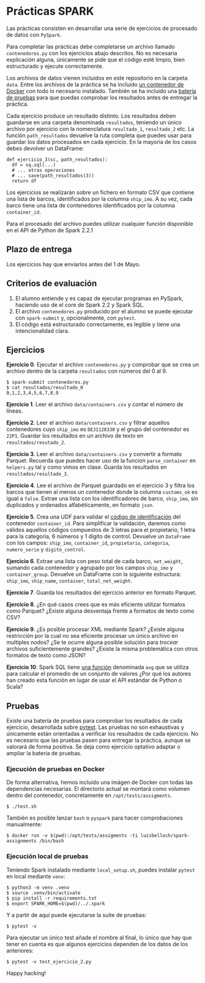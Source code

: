 # Prácticas SPARK

Las prácticas consisten en desarrollar una serie de ejercicios de procesado de datos con `PySpark`.

Para completar las prácticas debe completarse un archivo llamado `contenedores.py` con los ejercicios abajo descritos. No es necesaria explicación alguna, únicamente se pide que el código esté limpio, bien estructurado y ejecute correctamente.

Los archivos de datos vienen incluidos en este repositorio en la carpeta `data`. Entre los archivos de la práctica se ha incluido [un contenedor de Docker](https://hub.docker.com/r/luisbelloch/spark-assignments/) con todo lo necesario instalado. También se ha incluido una [batería de pruebas](pruebas) para que puedas comprobar los resultados antes de entregar la práctica.

Cada ejercicio produce un resultado distinto. Los resultados deben guardarse en una carpeta denominada `resultados`, teniendo un único archivo por ejercicio con la nomenclatura `resultado_1`, `resultado_2` etc. La función `path_resultados` devuelve la ruta completa que puedes usar para guardar los datos procesados en cada ejercicio. En la mayoría de los casos debes devolver un DataFrame:

```
def ejercicio_3(sc, path_resultados):
  df = sq.sql(...)
  # ... otras operaciones
  # ... save(path_resultados(3))
  return df
```

Los ejercicios se realizarán sobre un fichero en formato CSV que contiene una lista de barcos, identificados por la columna `ship_imo`. A su vez, cada barco tiene una lista de contenedores identificados por la columna `container_id`.

Para el procesado del archivo puedes utilizar cualquier función disponible en el API de Python de Spark 2.2.1

## Plazo de entrega

Los ejercicios hay que enviarlos antes del 1 de Mayo.

## Criterios de evaluación

1. El alumno entiende y es capaz de ejecutar programas en PySpark, haciendo uso de el core de Spark 2.2 y Spark SQL.
2. El archivo `contenedores.py` producido por el alumno se puede ejecutar con `spark-submit` y, opcionalmente, con `pytest`.
3. El código está estructurado correctamente, es legible y tiene una intencionalidad clara.

## Ejercicios

**Ejercicio 0**. Ejecutar el archivo `contenedores.py` y comprobar que se crea un archivo dentro de la carpeta `resultados` con números del 0 al 9.

```
$ spark-submit contenedores.py
$ cat resultados/resultado_0
0,1,2,3,4,5,6,7,8,9
```

**Ejercicio 1**. Leer el archivo `data/containers.csv` y contar el número de líneas.

**Ejercicio 2**. Leer el archivo `data/containers.csv` y filtrar aquellos contenedores cuyo `ship_imo` es `DEJ1128330` y el grupo del contenedor es `22P1`. Guardar los resultados en un archivo de texto en `resultados/resutado_2`.

**Ejercicio 3**. Leer el archivo `data/containers.csv` y convertir a formato Parquet. Recuerda que puedes hacer uso de la funcion `parse_container` en `helpers.py` tal y como vimos en clase. Guarda los resultados en `resultados/resultado_3`.

**Ejercicio 4**. Lee el archivo de Parquet guardado en el ejercicio 3 y filtra los barcos que tienen al menos un contenedor donde la columna `customs_ok` es igual a `false`. Extrae una lista con los identificadores de barco, `ship_imo`, sin duplicados y ordenados alfabéticamente, en formato `json`.

**Ejercicio 5**. Crea una UDF para validar el [código de identificación](https://en.wikipedia.org/wiki/ISO_6346) del contenedor `container_id`. Para simplificar la validación, daremos como válidos aquellos códigos compuestos de 3 letras para el propietario, 1 letra para la categoría, 6 números y 1 dígito de control. Devuelve un `DataFrame` con los campos: `ship_imo`, `container_id`, `propietario`, `categoria`, `numero_serie` y `digito_control`.

**Ejercicio 6**. Extrae una lista con peso total de cada barco, `net_weight`, sumando cada contenedor y agrupado por los campos `ship_imo` y `container_group`. Devuelve un DataFrame con la siguiente estructura: `ship_imo`, `ship_name`, `container`, `total_net_weight`.

**Ejercicio 7**. Guarda los resultados del ejercicio anterior en formato Parquet.

**Ejercicio 8**. ¿En qué casos crees que es más eficiente utilizar formatos como Parquet? ¿Existe alguna desventaja frente a formatos de texto como CSV?

**Ejercicio 9**. ¿Es posible procesar XML mediante Spark? ¿Existe alguna restricción por la cual no sea eficiente procesar un único archivo en multiples nodos? ¿Se te ocurre alguna posible solución para _trocear_ archivos suficientemente grandes? ¿Existe la misma problemática con otros formatos de texto como JSON?

**Ejercicio 10**. Spark SQL tiene [una función](http://spark.apache.org/docs/latest/api/python/pyspark.sql.html#pyspark.sql.functions.avg) denominada `avg` que se utiliza para calcular el promedio de un conjunto de valores ¿Por qué los autores han creado esta función en lugar de usar el API estándar de Python o Scala?

## Pruebas

Existe una batería de pruebas para comprobar los resultados de cada ejercicio, desarrollada sobre [pytest](http://pytest.org). Las pruebas no son exhaustivas y únicamente están orientadas a verificar los resultados de cada ejercicio. No es necesario que las pruebas pasen para entregar la práctica, aunque se valorará de forma positiva. Se deja como ejercicio optativo adaptar o ampliar la batería de pruebas.

### Ejecución de pruebas en Docker

De forma alternativa, hemos incluido una imágen de Docker con todas las dependencias necesarias. El directorio actual se montará como volumen dentro del contenedor, concretamente en `/opt/tests/assigments`.

```
$ ./test.sh
```

También es posible lanzar `bash` o `pyspark` para hacer comprobaciones manualmente:

```
$ docker run -v $(pwd):/opt/tests/assigments -ti luisbelloch/spark-assignments /bin/bash
```

### Ejecución local de pruebas

Teniendo Spark instalado mediante `local_setup.sh`, puedes instalar `pytest` en local mediante `venv`:

```
$ python3 -m venv .venv
$ source .venv/bin/activate
$ pip install -r requirements.txt
$ export SPARK_HOME=$(pwd)/../.spark
```

Y a partir de aquí puede ejecutarse la suite de pruebas:

```
$ pytest -v
```

Para ejecutar un único test añade el nombre al final, lo único que hay que tener en cuenta es que algunos ejercicios dependen de los datos de los anteriores:

```
$ pytest -v test_ejercicio_2.py
```

Happy hacking!
